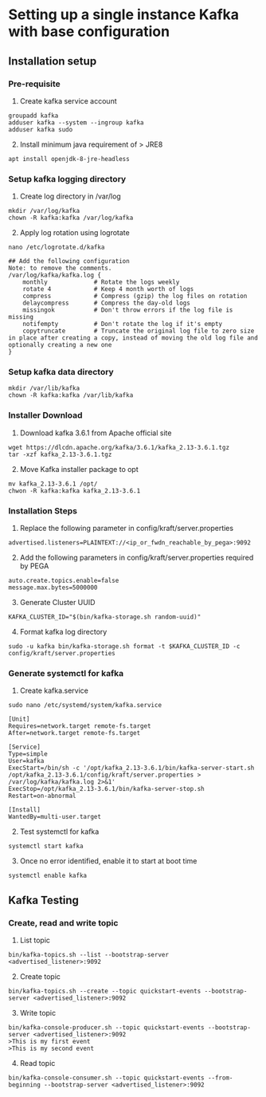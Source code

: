 # Setting up a single instance Kafka with base configuration

## Installation setup

### Pre-requisite

1. Create kafka service account
```
groupadd kafka
adduser kafka --system --ingroup kafka
adduser kafka sudo
```

2. Install minimum java requirement of > JRE8
```
apt install openjdk-8-jre-headless
```

### Setup kafka logging directory
1. Create log directory in /var/log
```
mkdir /var/log/kafka
chown -R kafka:kafka /var/log/kafka
```

2. Apply log rotation using logrotate
```
nano /etc/logrotate.d/kafka

## Add the following configuration
Note: to remove the comments.
/var/log/kafka/kafka.log {
    monthly             # Rotate the logs weekly
    rotate 4            # Keep 4 month worth of logs
    compress            # Compress (gzip) the log files on rotation
    delaycompress       # Compress the day-old logs
    missingok           # Don't throw errors if the log file is missing
    notifempty          # Don't rotate the log if it's empty
    copytruncate        # Truncate the original log file to zero size in place after creating a copy, instead of moving the old log file and optionally creating a new one
}
```
### Setup kafka data directory
```
mkdir /var/lib/kafka
chown -R kafka:kafka /var/lib/kafka
```

### Installer Download
1. Download kafka 3.6.1 from Apache official site
```
wget https://dlcdn.apache.org/kafka/3.6.1/kafka_2.13-3.6.1.tgz
tar -xzf kafka_2.13-3.6.1.tgz
```
2. Move Kafka installer package to opt
```
mv kafka_2.13-3.6.1 /opt/
chwon -R kafka:kafka kafka_2.13-3.6.1
```

### Installation Steps
1. Replace the following parameter in config/kraft/server.properties
```
advertised.listeners=PLAINTEXT://<ip_or_fwdn_reachable_by_pega>:9092
```
2. Add the following parameters in config/kraft/server.properties required by PEGA
```
auto.create.topics.enable=false
message.max.bytes=5000000
```
3. Generate Cluster UUID 
```
KAFKA_CLUSTER_ID="$(bin/kafka-storage.sh random-uuid)"
```
4. Format kafka log directory
```
sudo -u kafka bin/kafka-storage.sh format -t $KAFKA_CLUSTER_ID -c config/kraft/server.properties
```
### Generate systemctl for kafka
1. Create kafka.service
```
sudo nano /etc/systemd/system/kafka.service
```
```
[Unit]
Requires=network.target remote-fs.target
After=network.target remote-fs.target

[Service]
Type=simple
User=kafka
ExecStart=/bin/sh -c '/opt/kafka_2.13-3.6.1/bin/kafka-server-start.sh /opt/kafka_2.13-3.6.1/config/kraft/server.properties > /var/log/kafka/kafka.log 2>&1'
ExecStop=/opt/kafka_2.13-3.6.1/bin/kafka-server-stop.sh
Restart=on-abnormal

[Install]
WantedBy=multi-user.target
```
2. Test systemctl for kafka
```
systemctl start kafka
```
3. Once no error identified, enable it to start at boot time
```
systemctl enable kafka
```

## Kafka Testing
### Create, read and write topic
1. List topic
```
bin/kafka-topics.sh --list --bootstrap-server <advertised_listener>:9092
```
2. Create topic
```
bin/kafka-topics.sh --create --topic quickstart-events --bootstrap-server <advertised_listener>:9092
```
3. Write topic
```
bin/kafka-console-producer.sh --topic quickstart-events --bootstrap-server <advertised_listener>:9092
>This is my first event
>This is my second event
```
4. Read topic
```
bin/kafka-console-consumer.sh --topic quickstart-events --from-beginning --bootstrap-server <advertised_listener>:9092
```